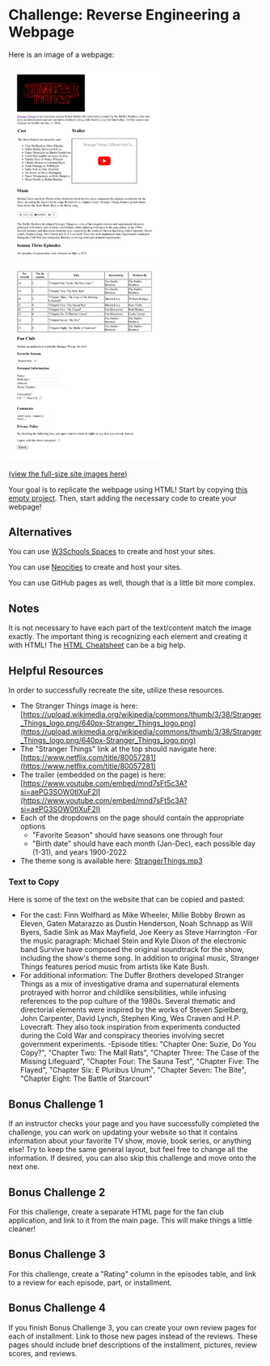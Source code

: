 # Challenge: Reverse Engineering a Webpage
Here is an image of a webpage:

<img src="StrangerThingsSite1.png" style="width: 300px">
<br>
<img src="StrangerThingsSite2.png" style="width: 300px">

[(view the full-size site images here)](FullSizeSite.md)

Your goal is to replicate the webpage using HTML! Start by copying [this empty project](https://hytop.onrender.com/c/web). Then, start adding the necessary code to create your webpage!

## Alternatives
You can use [W3Schools Spaces](https://www.w3schools.com/spaces/index.php) to create and host your sites.

You can use [Neocities](https://neocities.org/) to create and host your sites.

You can use GitHub pages as well, though that is a little bit more complex.

## Notes
It is not necessary to have each part of the text/content match the image exactly. The important thing is recognizing each element and creating it with HTML! The [HTML Cheatsheet](HtmlCheatsheet.md) can be a big help.

## Helpful Resources
In order to successfully recreate the site, utilize these resources.

- The Stranger Things image is here: [https://upload.wikimedia.org/wikipedia/commons/thumb/3/38/Stranger_Things_logo.png/640px-Stranger_Things_logo.png](https://upload.wikimedia.org/wikipedia/commons/thumb/3/38/Stranger_Things_logo.png/640px-Stranger_Things_logo.png)
- The "Stranger Things" link at the top should navigate here: [https://www.netflix.com/title/80057281](https://www.netflix.com/title/80057281)
- The trailer (embedded on the page) is here: [https://www.youtube.com/embed/mnd7sFt5c3A?si=aePG3SOW0tIXuF2l](https://www.youtube.com/embed/mnd7sFt5c3A?si=aePG3SOW0tIXuF2l)
- Each of the dropdowns on the page should contain the appropriate options
    - "Favorite Season" should have seasons one through four
    - "Birth date" should have each month (Jan-Dec), each possible day (1-31), and years 1900-2022
- The theme song is available here: <a href="./Assets/StrangerThings.mp3">StrangerThings.mp3</a>

### Text to Copy
Here is some of the text on the website that can be copied and pasted:

- For the cast: Finn Wolfhard as Mike Wheeler, Millie Bobby Brown as Eleven, Gaten Matarazzo as Dustin Henderson, Noah Schnapp as Will Byers, Sadie Sink as Max Mayfield, Joe Keery as Steve Harrington
-For the music paragraph: Michael Stein and Kyle Dixon of the electronic band Survive have composed the original soundtrack for the show, including the show's theme song. In addition to original music, Stranger Things features period music from artists like Kate Bush.
- For additional information: The Duffer Brothers developed Stranger Things as a mix of investigative drama and supernatural elements protrayed with horror and childlike sensibilities, while infusing references to the pop culture of the 1980s. Several thematic and directorial elements were inspired by the works of Steven Spielberg, John Carpenter, David Lynch, Stephen King, Wes Craven and H.P. Lovecraft. They also took inspiration from experiments conducted during the Cold War and conspiracy theories involving secret government experiments.
-Episode titles: "Chapter One: Suzie, Do You Copy?", "Chapter Two: The Mall Rats", "Chapter Three: The Case of the Missing Lifeguard",  "Chapter Four: The Sauna Test", "Chapter Five: The Flayed", "Chapter Six: E Pluribus Unum", "Chapter Seven: The Bite", "Chapter Eight: The Battle of Starcourt"

## Bonus Challenge 1
If an instructor checks your page and you have successfully completed the challenge, you can work on updating your website so that it contains information about _your_ favorite TV show, movie, book series, or anything else! Try to keep the same general layout, but feel free to change all the information. If desired, you can also skip this challenge and move onto the next one.

## Bonus Challenge 2
For this challenge, create a separate HTML page for the fan club application, and link to it from the main page. This will make things a little cleaner!

## Bonus Challenge 3
For this challenge, create a "Rating" column in the episodes table, and link to a review for each episode, part, or installment.

## Bonus Challenge 4
If you finish Bonus Challenge 3, you can create your own review pages for each of installment. Link to those new pages instead of the reviews. These pages should include brief descriptions of the installment, pictures, review scores, and reviews.
